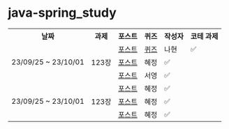 # java-spring_study
<table>
<tbody>
  <tr>
    <th>날짜</th>
    <th>과제</th>
    <th>포스트</th>
    <th>퀴즈</th>
    <th>작성자</th>
    <th>코테 과제</th>
  </tr>
 
  <tr>
    <td rowspan="3" align="3">23/09/25 ~ 23/10/01</td>
    <td rowspan="3" align="center">123장</td>
    <td><a href="https://www.notion.so/inqq/9-25-10-1-ch01-04-e960b1c5facd4867821f04ac79a2253f?pvs=4/">포스트</a></td>
    <td><a href="https://www.notion.so/inqq/10-3-10-9-ch05-08-cabc34f9a6854ad7a2f22de1e84b5e19?pvs=4#44120e6c73b84762872616b9094c3d3c">퀴즈</a></td>
    <td>나현</td>
    <td>✅</td>
  </tr>
  <tr>
    <td><a href="https://www.notion.so/inqq/9-25-10-1-ch01-04-e960b1c5facd4867821f04ac79a2253f?pvs=4/">포스트</a></td>
    <td>혜정</td>
    <td>✅</td>
  </tr>
  </tr>
   <tr>
    <td><a href="https://www.notion.so/inqq/9-25-10-1-ch01-04-e960b1c5facd4867821f04ac79a2253f?pvs=4/">포스트</a></td>
    <td>서영</td>
    <td>✅</td>
  </tr>
  </tr>

  <tr>
    <td rowspan="3" align="3">23/09/25 ~ 23/10/01</td>
    <td rowspan="3" align="center">123장</td>
    <td><a href="https://www.notion.so/inqq/9-25-10-1-ch01-04-e960b1c5facd4867821f04ac79a2253f?pvs=4/">포스트</a></td>
    <td>혜정</td>
    <td>✅</td>
  </tr>
  <tr>
      <td><a href="https://www.notion.so/inqq/9-25-10-1-ch01-04-e960b1c5facd4867821f04ac79a2253f?pvs=4/">포스트</a></td>
    <td>혜정</td>
    <td>✅</td>
  </tr>
   <tr>
    <td><a href="https://www.notion.so/inqq/9-25-10-1-ch01-04-e960b1c5facd4867821f04ac79a2253f?pvs=4/">포스트</a></td>
    <td>혜정</td>
    <td>✅</td>
  </tr>

  
</tbody>
